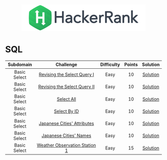 <p align="center">
    <a href="https://www.hackerrank.com/DavidODW">
        <img height=85 src="hackerrank.svg">
    </a>
</p>

# SQL

|  Subdomain   |                                               Challenge                                               | Difficulty | Points |                             Solution                              |
| :----------: | :---------------------------------------------------------------------------------------------------: | :--------: | :----: | :---------------------------------------------------------------: |
| Basic Select |    [Revising the Select Query I](https://www.hackerrank.com/challenges/revising-the-select-query)     |    Easy    |   10   |   [Solution](SQL/Basic%20Select/revising-the-select-query.sql)    |
| Basic Select |   [Revising the Select Query II](https://www.hackerrank.com/challenges/revising-the-select-query-2)   |    Easy    |   10   |  [Solution](SQL/Basic%20Select/revising-the-select-query-2.sql)   |
| Basic Select |                  [Select All](https://www.hackerrank.com/challenges/select-all-sql)                   |    Easy    |   10   |           [Solution](SQL/Basic%20Select/select-all.sql)           |
| Basic Select |                  [Select By ID](https://www.hackerrank.com/challenges/select-by-id)                   |    Easy    |   10   |          [Solution](SQL/Basic%20Select/select-by-id.sql)          |
| Basic Select |    [Japanese Cities' Attributes](https://www.hackerrank.com/challenges/japanese-cities-attributes)    |    Easy    |   10   |   [Solution](SQL/Basic%20Select/japanese-cities-attributes.sql)   |
| Basic Select |         [Japanese Cities' Names](https://www.hackerrank.com/challenges/japanese-cities-name)          |    Easy    |   10   |      [Solution](SQL/Basic%20Select/japanese-cities-name.sql)      |
| Basic Select | [Weather Observation Station 1](https://www.hackerrank.com/challenges/weather-observation-station-1/) |    Easy    |   15   | [Solution](SQL/Basic%20Select/weather-observation-station-1/.sql) |
